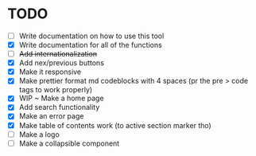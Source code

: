 # TODO

- [ ] Write documentation on how to use this tool
- [x] Write documentation for all of the functions
- [ ] ~~Add internationalization~~
- [x] Add nex/previous buttons
- [x] Make it responsive
- [x] Make prettier format md codeblocks with 4 spaces (pr the pre > code tags to work properly)
- [x] WIP ~ Make a home page
- [x] Add search functionality
- [x] Make an error page
- [x] Make table of contents work (to active section marker tho)
- [ ] Make a logo
- [ ] Make a collapsible component

